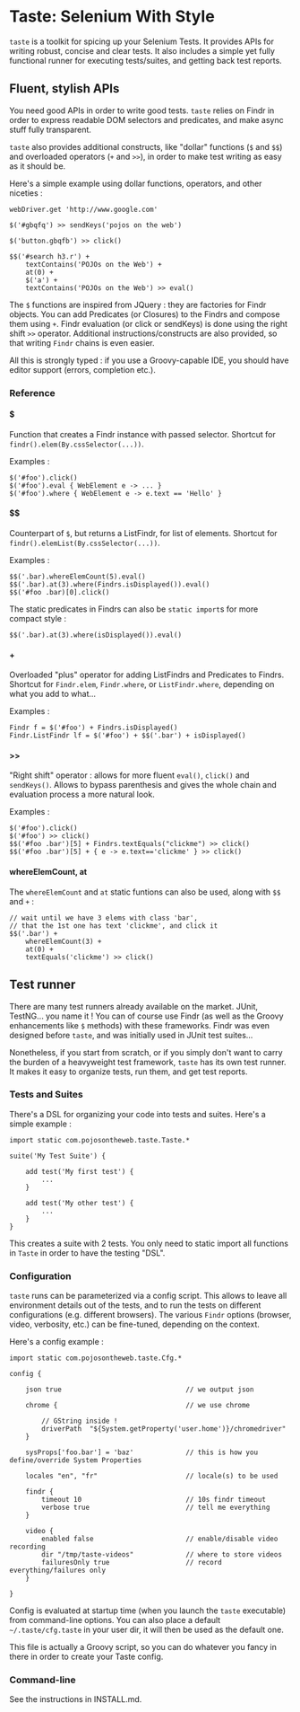 # Taste: Selenium With Style

`taste` is a toolkit for spicing up your Selenium Tests. It provides APIs for
writing robust, concise and clear tests. It also includes a simple yet fully functional runner for executing tests/suites, and getting back test reports.

## Fluent, stylish APIs

You need good APIs in order to write good tests. `taste` relies on Findr
in order to express readable DOM selectors and predicates, and make async stuff fully
transparent.

`taste` also provides additional constructs, like "dollar" functions
(`$` and `$$`) and overloaded operators (`+` and `>>`), in order
to make test writing as easy as it should be.

Here's a simple example using dollar functions, operators, and other niceties :

	webDriver.get 'http://www.google.com'

	$('#gbqfq') >> sendKeys('pojos on the web')

	$('button.gbqfb') >> click()

	$$('#search h3.r') +
		textContains('POJOs on the Web') +
		at(0) +
		$('a') +
		textContains('POJOs on the Web') >> eval()

The `$` functions are inspired from JQuery : they are factories for Findr objects. You can add Predicates
(or Closures) to the Findrs and compose them using `+`. Findr evaluation (or click or sendKeys) is done using
the right shift `>>` operator.
Additional instructions/constructs are also provided, so that writing `Findr` chains is 
even easier.

All this is strongly typed : if you use a Groovy-capable IDE, you should have editor support (errors, completion etc.).

### Reference

#### $ 

Function that creates a Findr instance with passed selector. Shortcut for `findr().elem(By.cssSelector(...))`. 

Examples :

    $('#foo').click()
    $('#foo').eval { WebElement e -> ... }
    $('#foo').where { WebElement e -> e.text == 'Hello' }
    
#### $$

Counterpart of `$`, but returns a ListFindr, for list of elements. Shortcut for `findr().elemList(By.cssSelector(...))`.

Examples :

    $$('.bar).whereElemCount(5).eval()
    $$('.bar).at(3).where(Findrs.isDisplayed()).eval()
    $$('#foo .bar)[0].click()
    
The static predicates in Findrs can also be `static import`s for more compact style :

    $$('.bar).at(3).where(isDisplayed()).eval()

#### +

Overloaded "plus" operator for adding ListFindrs and Predicates to Findrs. Shortcut for `Findr.elem`, `Findr.where`, or `ListFindr.where`, depending on what you add to what...

Examples : 

    Findr f = $('#foo') + Findrs.isDisplayed()
    Findr.ListFindr lf = $('#foo') + $$('.bar') + isDisplayed() 

#### >>

"Right shift" operator : allows for more fluent `eval()`, `click()` and `sendKeys()`. Allows to bypass parenthesis and gives the whole chain and evaluation process a more natural look.

Examples :

    $('#foo').click() 
    $('#foo') >> click()
    $$('#foo .bar')[5] + Findrs.textEquals("clickme") >> click()
    $$('#foo .bar')[5] + { e -> e.text=='clickme' } >> click()

#### whereElemCount, at

The `whereElemCount` and `at` static funtions can also be used, along with `$$` and `+` :

    // wait until we have 3 elems with class 'bar', 
    // that the 1st one has text 'clickme', and click it
    $$('.bar') + 
        whereElemCount(3) + 
        at(0) + 
        textEquals('clickme') >> click()

## Test runner

There are many test runners already available on the market. JUnit, TestNG... you name it !
You can of course use Findr (as well as the Groovy enhancements like `$` methods) with these frameworks.
Findr was even designed before `taste`, and was initially used in JUnit test suites...

Nonetheless, if you start from scratch, or if you simply don't want to carry the burden of a heavyweight test framework, `taste` has its own test runner. It makes it easy to organize tests, run them, and get test reports.

### Tests and Suites

There's a DSL for organizing your code into tests and suites. Here's a simple example :

	import static com.pojosontheweb.taste.Taste.*

	suite('My Test Suite') {

		add test('My first test') {
			...
		}

		add test('My other test') {
			...
		}
	}

This creates a suite with 2 tests. You only need to static import all functions in `Taste` in 
order to have the testing "DSL".

### Configuration

`taste` runs can be parameterized via a config script. This allows to leave all environment
details out of the tests, and to run the tests on different configurations (e.g. different browsers).
The various `Findr` options
(browser, video, verbosity, etc.) can be fine-tuned, depending on the context.

Here's a config example :

	import static com.pojosontheweb.taste.Cfg.*

	config {

		json true                               // we output json

		chrome {                                // we use chrome
		
			// GString inside !
			driverPath  "${System.getProperty('user.home')}/chromedriver"
		}

		sysProps['foo.bar'] = 'baz'             // this is how you define/override System Properties

		locales "en", "fr"                      // locale(s) to be used

		findr {
			timeout 10                          // 10s findr timeout
			verbose true                        // tell me everything
		}

		video {
			enabled false                       // enable/disable video recording
			dir "/tmp/taste-videos"             // where to store videos
			failuresOnly true                   // record everything/failures only
		}

	}

Config is evaluated at startup time (when you launch the `taste` executable) from command-line options.
You can also place a default `~/.taste/cfg.taste` in your user dir, it will then be used as the default
one.

This file is actually a Groovy script, so you can do whatever you fancy in there in order to create your Taste config.

### Command-line

See the instructions in INSTALL.md.